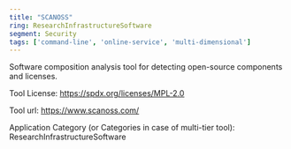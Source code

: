 ```yaml
---
title: "SCANOSS"
ring: ResearchInfrastructureSoftware
segment: Security
tags: ['command-line', 'online-service', 'multi-dimensional']
---
```

Software composition analysis tool for detecting open-source components and licenses.

Tool License: https://spdx.org/licenses/MPL-2.0

Tool url: https://www.scanoss.com/

Application Category (or Categories in case of multi-tier tool): ResearchInfrastructureSoftware
